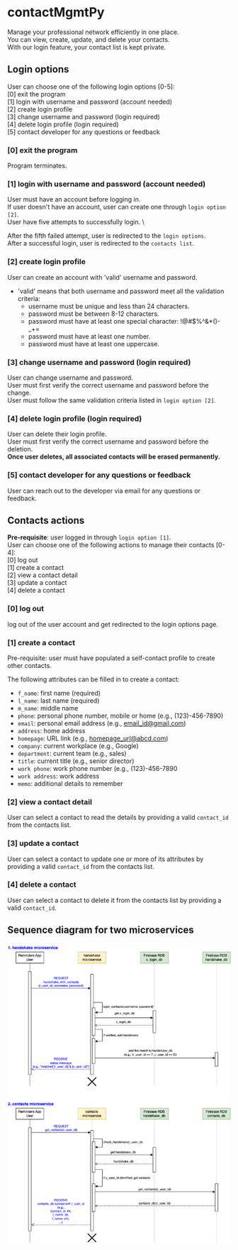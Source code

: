 # contactMgmtPy
Manage your professional network efficiently in one place. \
You can view, create, update, and delete your contacts. \
With our login feature, your contact list is kept private.

## Login options
User can choose one of the following login options [0-5]: \
[0] exit the program \
[1] login with username and password (account needed)\
[2] create login profile \
[3] change username and password (login required)\
[4] delete login profile (login required)\
[5] contact developer for any questions or feedback


### [0] exit the program
Program terminates.

### [1] login with username and password (account needed)
User must have an account before logging in. \
If user doesn't have an account, user can create one through `login option [2]`. \
User have five attempts to successfully login. \

After the fifth failed attempt, user is redirected to the `login options`. \
After a successful login, user is redirected to the `contacts list`.

### [2] create login profile
User can create an account with 'valid' username and password.
- 'valid' means that both username and password meet all the validation criteria:
  - username must be unique and less than 24 characters.
  - password must be between 8-12 characters.
  - password must have at least one special character: !@#$%^&*()-_+=
  - password must have at least one number.
  - password must have at least one uppercase.

### [3] change username and password (login required)
User can change username and password. \
User must first verify the correct username and password before the change. \
User must follow the same validation criteria listed in `login option [2]`.

### [4] delete login profile (login required)
User can delete their login profile. \
User must first verify the correct username and password before the deletion. \
**Once user deletes, all associated contacts will be erased permanently.**

### [5] contact developer for any questions or feedback
User can reach out to the developer via email for any questions or feedback. 

## Contacts actions
**Pre-requisite**: user logged in through `login option [1]`. \
User can choose one of the following actions to manage their contacts [0-4]: \
[0] log out \
[1] create a contact \
[2] view a contact detail \
[3] update a contact \
[4] delete a contact

### [0] log out
log out of the user account and get redirected to the login options page.

### [1] create a contact
Pre-requisite: user must have populated a self-contact profile to create other contacts.

The following attributes can be filled in to create a contact:
- `f_name`: first name (required)
- `l_name`: last name (required)
- `m_name`: middle name
- `phone`: personal phone number, mobile or home (e.g., (123)-456-7890)
- `email`: personal email address (e.g., email_id@gmail.com)
- `address`: home address
- `homepage`: URL link (e.g., homepage_url@abcd.com)
- `company`: current workplace (e.g., Google)
- `department`: current team (e.g., sales)
- `title`: current title (e.g., senior director)
- `work phone`: work phone number (e.g., (123)-456-7890
- `work address`: work address
- `memo`: additional details to remember

### [2] view a contact detail
User can select a contact to read the details by providing a valid `contact_id` from the contacts list.

### [3] update a contact
User can select a contact to update one or more of its attributes by providing a valid `contact_id` from the contacts list.

### [4] delete a contact
User can select a contact to delete it from the contacts list by providing a valid `contact_id`.

## Sequence diagram for two microservices
![Sequence Diagrams](sequence_diagram.png)
